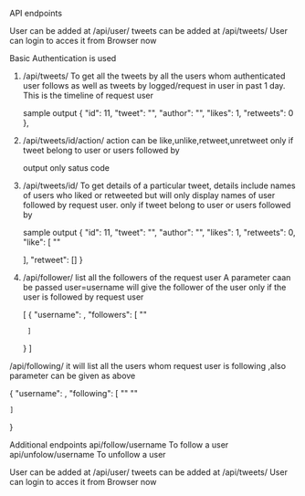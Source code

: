 API endpoints

User can be added at /api/user/
tweets can be added at /api/tweets/
User can login to acces it from Browser now

Basic Authentication is used 

1) /api/tweets/
   To get all the tweets by all the users whom authenticated user follows as well as tweets by logged/request in user in past 1 day.
   This is the timeline of request user

   sample output
    {
        "id": 11,
        "tweet": "",
        "author": "",
        "likes": 1,
        "retweets": 0
    },



2) /api/tweets/id/action/
   action can be like,unlike,retweet,unretweet
   only if tweet belong to user or users followed by

   output only satus code




3) /api/tweets/id/
   To get details of a particular tweet, details include names of users who liked or retweeted but will only display names of user followed by request user.
   only if tweet belong to user or users followed by

      sample output
   {
    "id": 11,
    "tweet": "",
    "author": "",
    "likes": 1,
    "retweets": 0,
    "like": [
    ""
        
    ],
    "retweet": []
}



4) /api/follower/
   list all the followers of the request user
   A parameter caan be passed user=username will give the follower of the user only if the user is followed by request user

   [
    {
        "username": ,
        "followers": [
        ""
            
        ]
    }
]

  /api/following/
  it will list all the users whom request user is following ,also parameter can be given as above

  {
    "username": ,
    "following": [
    ""
    ""
       
    ]
}



Additional endpoints
api/follow/username To follow a user
api/unfolow/username  To unfollow a user


User can be added at /api/user/
tweets can be added at /api/tweets/
User can login to acces it from Browser now